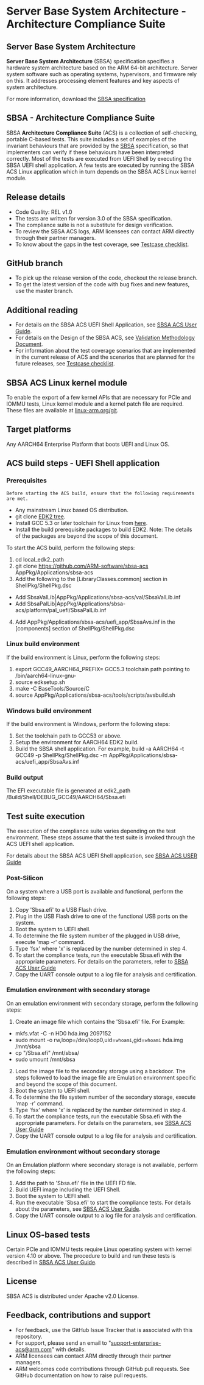 
# Server Base System Architecture - Architecture Compliance Suite


## Server Base System Architecture
**Server Base System Architecture** (SBSA) specification specifies a hardware system architecture based on the ARM 64-bit architecture. Server system software such as operating systems, hypervisors, and firmware rely on this. It addresses processing element features and key aspects of system architecture. 

For more information, download the [SBSA specification](http://infocenter.arm.com/help/index.jsp?topic=/com.arm.doc.den0029/index.html)


## SBSA - Architecture Compliance Suite

SBSA **Architecture Compliance Suite** (ACS) is a collection of self-checking, portable C-based tests.
This suite includes a set of examples of the invariant behaviours that are provided by the [SBSA](http://infocenter.arm.com/help/index.jsp?topic=/com.arm.doc.den0029/index.html) specification, so that implementers can verify if these behaviours have been interpreted correctly.
Most of the tests are executed from UEFI Shell by executing the SBSA UEFI shell application.
A few tests are executed by running the SBSA ACS Linux application which in turn depends on the SBSA ACS Linux kernel module.


## Release details
 - Code Quality: REL v1.0
 - The tests are written for version 3.0 of the SBSA specification.
 - The compliance suite is not a substitute for design verification.
 - To review the SBSA ACS logs, ARM licensees can contact ARM directly through their partner managers.
 - To know about the gaps in the test coverage, see [Testcase checklist](docs/testcase-checklist.md).


## GitHub branch
  - To pick up the release version of the code, checkout the release branch.
  - To get the latest version of the code with bug fixes and new features, use the master branch.

## Additional reading
  - For details on the SBSA ACS UEFI Shell Application, see [SBSA ACS User Guide](docs/SBSA_ACS_User_Guide.pdf).
  - For details on the Design of the SBSA ACS, see [Validation Methodology Document](docs/SBSA_Val_Methodolgy.pdf).
  - For information about the test coverage scenarios that are implemented in the current release of ACS and the scenarios that are   planned for the future releases, see [Testcase checklist](docs/testcase-checklist.md).


## SBSA ACS Linux kernel module
To enable the export of a few kernel APIs that are necessary for PCIe and IOMMU tests, Linux kernel module and a kernel patch file are required. These files are available at [linux-arm.org/git](http://www.linux-arm.org/git?p=linux-acs.git).

## Target platforms
  Any AARCH64 Enterprise Platform that boots UEFI and Linux OS.


## ACS build steps - UEFI Shell application

### Prerequisites
    Before starting the ACS build, ensure that the following requirements are met.

- Any mainstream Linux based OS distribution.
- git clone [EDK2 tree](https://github.com/tianocore/edk2).
- Install GCC 5.3 or later toolchain for Linux from [here](https://releases.linaro.org/components/toolchain/binaries/).
- Install the build prerequisite packages to build EDK2. 
Note: The details of the packages are beyond the scope of this document.

To start the ACS build, perform the following steps:

1.  cd local_edk2_path
2.  git clone https://github.com/ARM-software/sbsa-acs AppPkg/Applications/sbsa-acs
3.  Add the following to the [LibraryClasses.common] section in ShellPkg/ShellPkg.dsc
   - Add  SbsaValLib|AppPkg/Applications/sbsa-acs/val/SbsaValLib.inf
   - Add  SbsaPalLib|AppPkg/Applications/sbsa-acs/platform/pal_uefi/SbsaPalLib.inf
4.  Add AppPkg/Applications/sbsa-acs/uefi_app/SbsaAvs.inf in the [components] section of ShellPkg/ShellPkg.dsc

### Linux build environment
If the build environment is Linux, perform the following steps:
1.  export GCC49_AARCH64_PREFIX= GCC5.3 toolchain path pointing to /bin/aarch64-linux-gnu-
2.  source edksetup.sh
3.  make -C BaseTools/Source/C
4.  source AppPkg/Applications/sbsa-acs/tools/scripts/avsbuild.sh

### Windows build environment
If the build environment is Windows, perform the following steps:
1. Set the toolchain path to GCC53 or above.
2. Setup the environment for AARCH64 EDK2 build.
3. Build the SBSA shell application.
   For example,
   build -a AARCH64 -t GCC49 -p ShellPkg/ShellPkg.dsc -m
   AppPkg/Applications/sbsa-acs/uefi_app/SbsaAvs.inf

### Build output

The EFI executable file is generated at 
edk2_path /Build/Shell/DEBUG_GCC49/AARCH64/Sbsa.efi


## Test suite execution

The execution of the compliance suite varies depending on the test environment. These steps assume that the test suite is invoked through the ACS UEFI shell application.

For details about the SBSA ACS UEFI Shell application, see [SBSA ACS USER Guide](docs/SBSA_ACS_User_Guide.pdf)

### Post-Silicon

On a system where a USB port is available and functional, perform the following steps:

1. Copy 'Sbsa.efi' to a USB Flash drive.
2. Plug in the USB Flash drive to one of the functional USB ports on the system.
3. Boot the system to UEFI shell.
4. To determine the file system number of the plugged in USB drive, execute 'map -r' command. 
5. Type 'fsx' where 'x' is replaced by the number determined in step 4.
6. To start the compliance tests, run the executable Sbsa.efi with the appropriate parameters. 
   For details on the parameters, refer to [SBSA ACS User Guide](docs/SBSA_ACS_User_Guide.pdf)
7. Copy the UART console output to a log file for analysis and certification.


### Emulation environment with secondary storage
On an emulation environment with secondary storage, perform the following steps:

1. Create an image file which contains the 'Sbsa.efi' file. For Example:
  - mkfs.vfat -C -n HD0 hda.img 2097152
  - sudo mount -o rw,loop=/dev/loop0,uid=`whoami`,gid=`whoami` hda.img /mnt/sbsa
  - cp  "<path to application>/Sbsa.efi" /mnt/sbsa/
  - sudo umount /mnt/sbsa
2. Load the image file to the secondary storage using a backdoor. The steps followed to load the image file are Emulation environment specific and beyond the scope of this document. 
3. Boot the system to UEFI shell.
4. To determine the file system number of the secondary storage, execute 'map -r' command. 
5. Type 'fsx' where 'x' is replaced by the number determined in step 4.
6. To start the compliance tests, run the executable Sbsa.efi with the appropriate parameters. 
   For details on the parameters, see [SBSA ACS User Guide](docs/SBSA_ACS_User_Guide.pdf)
7. Copy the UART console output to a log file for analysis and certification.


### Emulation environment without secondary storage

On an Emulation platform where secondary storage is not available, perform the following steps:

1. Add the path to 'Sbsa.efi' file in the UEFI FD file.
2. Build UEFI image including the UEFI Shell.
3. Boot the system to UEFI shell.
4. Run the executable 'Sbsa.efi' to start the compliance tests. For details about the parameters, see [SBSA ACS User Guide](docs/SBSA_ACS_User_Guide.pdf).
5. Copy the UART console output to a log file for analysis and certification.


## Linux OS-based tests
Certain PCIe and IOMMU tests require Linux operating system with kernel version 4.10 or above. The procedure to build and run these tests is described in [SBSA ACS User Guide](docs/SBSA_ACS_User_Guide.pdf).


## License
SBSA ACS is distributed under Apache v2.0 License.


## Feedback, contributions and support

 - For feedback, use the GitHub Issue Tracker that is associated with this repository.
 - For support, please send an email to "support-enterprise-acs@arm.com" with details.
 - ARM licensees can contact ARM directly through their partner managers.
 - ARM welcomes code contributions through GitHub pull requests. See GitHub documentation on how to raise pull requests.
